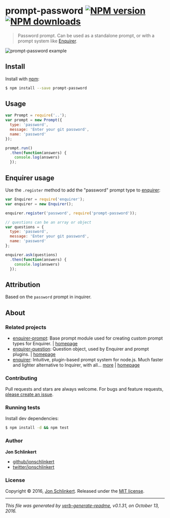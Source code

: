 # prompt-password [![NPM version](https://img.shields.io/npm/v/prompt-password.svg?style=flat)](https://www.npmjs.com/package/prompt-password) [![NPM downloads](https://img.shields.io/npm/dm/prompt-password.svg?style=flat)](https://npmjs.org/package/prompt-password)

> Password prompt. Can be used as a standalone prompt, or with a prompt system like [Enquirer](https://github.com/enquirer/enquirer).

![prompt-password example](https://raw.githubusercontent.com/enquirer/prompt-password/master/example.gif)

## Install

Install with [npm](https://www.npmjs.com/):

```sh
$ npm install --save prompt-password
```

## Usage

```js
var Prompt = require('..');
var prompt = new Prompt({
  type: 'password',
  message: 'Enter your git password',
  name: 'password'
});

prompt.run()
  .then(function(answers) {
    console.log(answers)
  });
```

## Enquirer usage

Use the `.register` method to add the "password" prompt type to [enquirer](https://github.com/enquirer/enquirer):

```js
var Enquirer = require('enquirer');
var enquirer = new Enquirer();

enquirer.register('password', require('prompt-password'));

// questions can be an array or object
var questions = {
  type: 'password',
  message: 'Enter your git password',
  name: 'password'
};

enquirer.ask(questions)
  .then(function(answers) {
    console.log(answers)
  });
```

## Attribution

Based on the `password` prompt in inquirer.

## About

### Related projects

* [enquirer-prompt](https://www.npmjs.com/package/enquirer-prompt): Base prompt module used for creating custom prompt types for Enquirer. | [homepage](https://github.com/jonschlinkert/enquirer-prompt "Base prompt module used for creating custom prompt types for Enquirer.")
* [enquirer-question](https://www.npmjs.com/package/enquirer-question): Question object, used by Enquirer and prompt plugins. | [homepage](https://github.com/enquirer/enquirer-question "Question object, used by Enquirer and prompt plugins.")
* [enquirer](https://www.npmjs.com/package/enquirer): Intuitive, plugin-based prompt system for node.js. Much faster and lighter alternative to Inquirer, with all… [more](https://github.com/enquirer/enquirer) | [homepage](https://github.com/enquirer/enquirer "Intuitive, plugin-based prompt system for node.js. Much faster and lighter alternative to Inquirer, with all the same prompt types and more, but without the bloat.")

### Contributing

Pull requests and stars are always welcome. For bugs and feature requests, [please create an issue](../../issues/new).

### Running tests

Install dev dependencies:

```sh
$ npm install -d && npm test
```

### Author

**Jon Schlinkert**

* [github/jonschlinkert](https://github.com/jonschlinkert)
* [twitter/jonschlinkert](http://twitter.com/jonschlinkert)

### License

Copyright © 2016, [Jon Schlinkert](https://github.com/jonschlinkert).
Released under the [MIT license](https://github.com/enquirer/prompt-password/blob/master/LICENSE).

***

_This file was generated by [verb-generate-readme](https://github.com/verbose/verb-generate-readme), v0.1.31, on October 13, 2016._